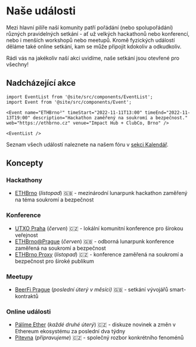 # Naše události

Mezi hlavní pilíře naší komunity patří pořádání (nebo spolupořádání) různých pravidelných setkání - ať už velkých hackathonů nebo konferencí, nebo i menších workshopů nebo meetupů. Kromě fyzických událostí děláme také online setkání, kam se může připojit kdokoliv a odkudkoliv.

Rádi vás na jakékoliv naší akci uvidíme, naše setkání jsou otevřené pro všechny!

## Nadcházející akce

```mdx-code-block
import EventList from '@site/src/components/EventList';
import Event from '@site/src/components/Event';

<Event name="ETHBrno²" timeStart="2022-11-11T13:00" timeEnd="2022-11-13T19:00" description="Hackathon zaměřený na soukromí a bezpečnost." web="https://ethbrno.cz" venue="Impact Hub + ClubCo, Brno" />

<EventList />
```


Seznam všech událostí naleznete na našem fóru v [sekci Kalendář](https://forum.gwei.cz/calendar).

## Koncepty

### Hackathony
- [ETHBrno](/udalosti/ethbrno) (*listopad*) 🇬🇧 - mezinárodní lunarpunk hackathon zaměřený na téma soukromí a bezpečnost

### Konference
- [UTXO Praha](/udalosti/utxo) (*červen*) 🇨🇿 - lokální komunitní konference pro širokou veřejnost
- [ETHBrno@Prague](/udalosti/ethbrno-prague) (*červen*) 🇬🇧 - odborná lunarpunk konference zaměřená na soukromí a bezpečnost
- [ETHBrno Proxy](/udalosti/ethbrno-proxy) (*listopad*) 🇨🇿 - konference zaměřená na soukromí a bezpečnost pro široké publikum

### Meetupy
- [BeerFi Prague](/udalosti/beerfi) (*poslední úterý v měsíci)* 🇬🇧 - setkání vývojářů smart-kontraktů

### Online události
- [Pálíme Ether](/udalosti/palime-ether) (*každé druhé úterý*) 🇨🇿 - diskuze novinek a změn v Ethereum ekosystému za poslední dva týdny
- [Pitevna](/udalosti/pitevna) (*připravujeme*) 🇨🇿 - společný rozbor konkrétního fenoménů